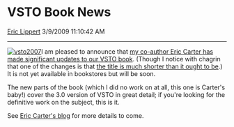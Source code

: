# VSTO Book News

[Eric Lippert](https://social.msdn.microsoft.com/profile/Eric%20Lippert) 3/9/2009 11:10:42 AM

-----

[![vsto2007](https://msdnshared.blob.core.windows.net/media/TNBlogsFS/BlogFileStorage/blogs_msdn/ericlippert/WindowsLiveWriter/VSTOBookNews_72F7/vsto2007_thumb.jpg)](https://msdnshared.blob.core.windows.net/media/TNBlogsFS/BlogFileStorage/blogs_msdn/ericlippert/WindowsLiveWriter/VSTOBookNews_72F7/vsto2007_2.jpg)I am pleased to announce that [my co-author Eric Carter has made significant updates to our VSTO book](http://blogs.msdn.com/eric_carter/archive/2009/03/02/new-vsto-3-0-and-office-2007-book-hot-off-the-presses.aspx). (Though I notice with chagrin that one of the changes is that [the title is much shorter than it ought to be](http://blogs.msdn.com/ericlippert/archive/2006/05/01/visual-studio-tools-for-office-using-visual-basic-2005-with-excel-work-outlook-and-infopath.aspx).) It is not yet available in bookstores but will be soon.

The new parts of the book (which I did no work on at all, this one is Carter's baby\!) cover the 3.0 version of VSTO in great detail; if you're looking for the definitive work on the subject, this is it.

See [Eric Carter's blog](http://blogs.msdn.com/eric_carter/) for more details to come.

